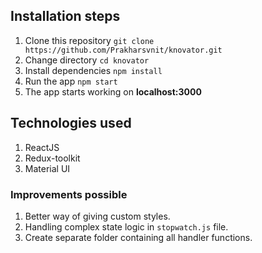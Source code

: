 ## Installation steps

1. Clone this repository `git clone https://github.com/Prakharsvnit/knovator.git`
2. Change directory `cd knovator`
3. Install dependencies `npm install`
4. Run the app `npm start`
5. The app starts working on **localhost:3000**

## Technologies used

1. ReactJS
2. Redux-toolkit
3. Material UI

### Improvements possible

1. Better way of giving custom styles.
2. Handling complex state logic in `stopwatch.js` file.
3. Create separate folder containing all handler functions.
